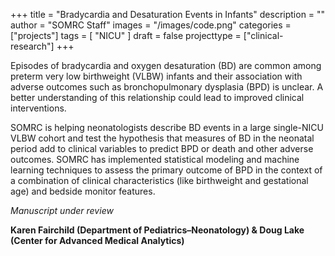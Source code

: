 +++
title = "Bradycardia and Desaturation Events in Infants"
description = ""
author = "SOMRC Staff"
images = "/images/code.png"
categories = ["projects"]
tags = [
    "NICU"
]
draft = false
projecttype = ["clinical-research"]
+++

Episodes of bradycardia and oxygen desaturation (BD) are common among preterm very low birthweight (VLBW) infants and their association with adverse outcomes such as bronchopulmonary dysplasia (BPD) is unclear. A better understanding of this relationship could lead to improved clinical interventions.

SOMRC is helping neonatologists describe BD events in a large single-NICU VLBW cohort and test the hypothesis that measures of BD in the neonatal period add to clinical variables to predict BPD or death and other adverse outcomes. SOMRC has implemented statistical modeling and machine learning techniques to assess the primary outcome of BPD in the context of a combination of clinical characteristics (like birthweight and gestational age) and bedside monitor features.

*Manuscript under review*

**Karen Fairchild (Department of Pediatrics–Neonatology) & Doug Lake (Center for Advanced Medical Analytics)**
